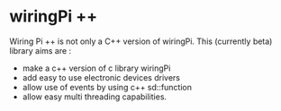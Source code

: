 # wiringPi ++
Wiring Pi ++ is not only a C++ version of wiringPi.
This (currently beta) library aims are :
- make a c++ version of c library wiringPi
- add easy to use electronic devices drivers 
- allow use of events by using c++ sd::function
- allow easy multi threading capabilities.


